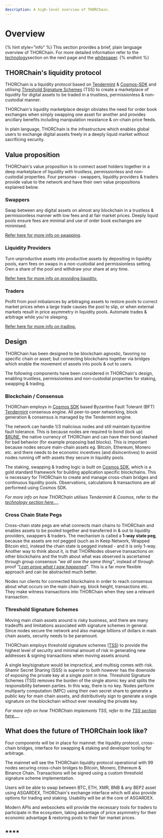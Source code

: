 ```yaml
---
description: A high-level overview of THORChain.
---
```


# Overview

{% hint style="info" %}
This section provides a brief, plain language overview of THORChain. For more detailed information refer to the [technology](technology.md)section on the next page and the [whitepaper](https://github.com/thorchain/Resources/blob/master/Whitepapers/THORChain/whitepaper-en.md).
{% endhint %}

## THORChain's liquidity protocol

THORChain is a liquidity protocol based on [Tendermint](https://tendermint.com/) & [Cosmos-SDK](https://cosmos.network/) and utilising [Threshold Signature Schemes](https://eprint.iacr.org/2019/114.pdf) \(TSS\) to create a marketplace of liquidity for digital assets to be traded in a trustless, permissionless & non-custodial manner.

THORChain's liquidity marketplace design obviates the need for order book exchanges when simply swapping one asset for another and provides ancillary benefits including manipulation resistance & on-chain price feeds.

In plain language, THORChain is the infrastructure which enables global users to exchange digital assets freely in a deeply liquid market without sacrificing security.

## Value proposition

THORChain's value proposition is to connect asset holders together in a deep marketplace of liquidity with trustless, permissionless and non-custodial properties. Four personas - swappers, liquidity providers & traders provide value to the network and have their own value propositions explained below.

### **Swappers**

Swap between any digital assets on almost any blockchain in a trustless & permissionless manner with low fees and at fair market prices. Deeply liquid pools ensure fees are minimal and use of order book exchanges are minimised.  
  
[Refer here for more info on swapping](roles/swapping.md).

### **Liquidity Providers**

Turn unproductive assets into productive assets by depositing in liquidity pools, earn fees on swaps in a non-custodial and permissionless setting. Own a share of the pool and withdraw your share at any time.

[Refer here for more info on providing liquidity.](roles/liquidity-providers.md)

### **Traders**

Profit from pool imbalances by arbitraging assets to restore pools to correct market prices when a large trade causes the pool to slip, or when external markets result in price asymmetry in liquidity pools. Automate trades & arbitrage while you're sleeping.

[Refer here for more info on trading.](roles/trading.md)

## Design

THORChain has been designed to be blockchain agnostic, favoring no specific chain or asset; but connecting blockchains together via bridges which enable the movement of assets into pools & out to users.

The following components have been considered in THORChain's design, enabling trustless, permissionless and non-custodial properties for staking, swapping & trading.

### **Blockchain / Consensus**

THORChain employs  in [Cosmos SDK](https://github.com/cosmos/cosmos-sdk/blob/master/docs/intro/README.md)  based Byzantine Fault Tolerant \(BFT\) [Tendermint](https://tendermint.com/) consensus engine. All peer-to-peer networking, block generation & consensus is managed by the Tendermint engine.

The network can handle 1/3 malicious nodes and still maintain byzantine fault tolerance. This is because nodes are required to bond \(lock up\) [$RUNE](rune.md), the native currency of THORChain and can have their bond slashed for bad behavior \(for example proposing bad blocks\). This is important because nodes secure main-chain assets eg. Bitcoin, Ethereum, Monero etc. and there needs to be economic incentives \(and disincentives\) to avoid nodes running off with assets they secure in liquidity pools.

The staking, swapping & trading logic is built on [Cosmos SDK](https://github.com/cosmos/cosmos-sdk/blob/master/docs/intro/README.md), which is a gold standard framework for building application specific blockchains. This is necessary for THORChain to create and manage cross-chain bridges and continuous liquidity pools. Observations, calculations & transactions are all performed using Cosmos SDK. 

_For more info on how THORChain utilises Tendermint & Cosmos_, refer _to the_ [_technology section here._](technology.md#consensus)\_\_

### **Cross Chain State Pegs**

Cross-chain state pegs are what connects main chains to THORChain and enables assets to be pooled together and transferred in & out to liquidity providers, swappers & traders. The mechanism is called a **1-way state peg**, because the assets are not pegged \(such as in Keep Network, Wrapped Bitcoin etc\), instead the chain state is pegged instead - and it is only 1-way.  Another way to think about it, is that THORNodes observe transactions on other blockchains and the truth about what was observed is ascertained through group consensus _"we all saw the same thing"_, instead of through proof _"_[_I can prove what I saw happened_](https://github.com/summa-tx/relays/tree/golang/golang)_"_. This is a far more flexible approach and can be abstracted much better.

Nodes run clients for connected blockchains in order to reach consensus about what occurs on the main chain eg. block height, transactions etc. They make witness transactions into THORChain when they see a relevant transaction.

### **Threshold Signature Schemes**

Moving main chain assets around is risky business, and there are many tradeoffs and limitations associated with signature schemes in general. Since nodes secure the network and also manage billions of dollars in main chain assets, security needs to be paramount.

THORChain employs threshold signature schemes \([TSS](https://eprint.iacr.org/2019/114.pdf)\) to provide the highest level of security and minimal amount of risk in generating new addresses & signing transactions when moving assets around.

A single key/signature would be impractical, and multisig comes with risk. Shamir Secret Sharing \(SSS\) is superior to both however has the downside of exposing the private key at a single point in time. Threshold Signature Schemes \(TSS\) removes the burden of the single atomic key and splits the responsibility between parties. In this way, there is no  key. Nodes perform multiparty computation \(MPC\) using their own secret share to generate a public key for main chain assets, and distributively sign to generate a single signature on the blockchain without ever revealing the private key.

_For more info on how THORChain implements TSS, refer to the_ [_TSS section here._](technology.md#threshold-signature-schemes)\_\_

## **What does the future of THORChain look like?**

Four components will be in place for mainnet: the liquidity protocol, cross-chain bridges, interface for swapping & staking and developer tooling for arbitrage.

The mainnet will see the THORChain liquidity protocol operational with 99 nodes securing cross-chain bridges to Bitcoin, Monero, Ethereum & Binance Chain. Transactions will be signed using a custom threshold signature scheme implementation.

Users will be able to swap between BTC, ETH, XMR, BNB & any BEP2 asset using ASGARDEX, THORChain's exchange interface which will also provide options for trading and staking. Usability will be at the core of ASGARDEX.

Modern APIs and websockets will provide the necessary tools for traders to participate in the ecosystem, taking advantage of price asymmetry for their economic advantage & restoring pools to their fair market prices.

##  ****
